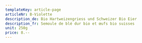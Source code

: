 ```yaml
---
templateKey: article-page
articleNr: B-Violette
description_de: Bio Hartweizengriess und Schweizer Bio Eier
description_fr: Semoule de blé dur bio et œufs bio suisses
unit: 250g
price: 8.--
---
```


